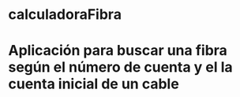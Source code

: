 # calculadoraFibra
# Aplicación para buscar una fibra según el número de cuenta y el la cuenta inicial de un cable
